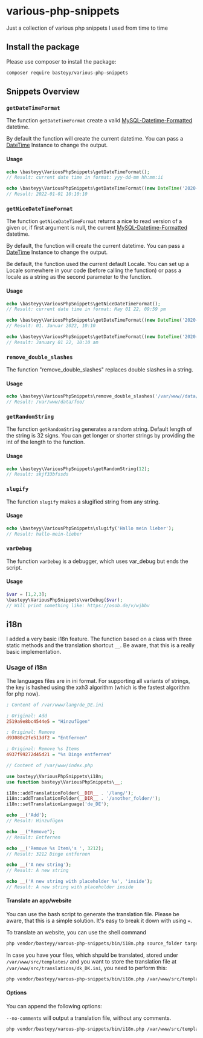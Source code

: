 # various-php-snippets

Just a collection of various php snippets I used from time to time

## Install the package

Please use composer to install the package:

```bash
composer require basteyy/various-php-snippets
```

## Snippets Overview

### `getDateTimeFormat`

The function `getDateTimeFormat` create a valid [MySQL-Datetime-Formatted](https://dev.mysql.com/doc/refman/8.0/en/datetime.html) datetime.

By default the function will create the current datetime. You can pass a [DateTime](https://www.php.net/manual/en/class.datetime) Instance to change the output.

#### Usage
```php
echo \basteyy\VariousPhpSnippets\getDateTimeFormat();
// Result: current date time in format: yyy-dd-mm hh:mm:ii

echo \basteyy\VariousPhpSnippets\getDateTimeFormat((new DateTime('2020-01-01 10:10:10'))->modify('+2 years'));
// Result: 2022-01-01 10:10:10
```

### `getNiceDateTimeFormat`

The function `getNiceDateTimeFormat` returns a nice to read version of a given or, if first argument is null, the current  [MySQL-Datetime-Formatted](https://dev.mysql.com/doc/refman/8.0/en/datetime.html) datetime.

By default, the function will create the current datetime. You can pass a [DateTime](https://www.php.net/manual/en/class.datetime) Instance to change the output.

Be default, the function used the current default Locale. You can set up a Locale somewhere in your code (before calling the function) or pass a locale as a string as the 
second parameter to the function. 

#### Usage
```php
echo \basteyy\VariousPhpSnippets\getNiceDateTimeFormat();
// Result: current date time in format: May 01 22, 09:59 pm 

echo \basteyy\VariousPhpSnippets\getDateTimeFormat((new DateTime('2020-01-01 10:10'))->modify('+2 years'), 'de');
// Result: 01. Januar 2022, 10:10

echo \basteyy\VariousPhpSnippets\getDateTimeFormat((new DateTime('2020-01-01 10:10'))->modify('+2 years'));
// Result: January 01 22, 10:10 am
```

### `remove_double_slashes`

The function "remove_double_slashes" replaces double slashes in a string.

#### Usage

```php
echo \basteyy\VariousPhpSnippets\remove_double_slashes('/var/www//data//foo//');
// Result: /var/www/data/foo/
```

### `getRandomString` 

The function `getRandomString` generates a random string. Default length of the string is 32 signs. You can get longer or shorter strings by providing the int of the length to 
the function.

#### Usage

```php
echo \basteyy\VariousPhpSnippets\getRandomString(12);
// Result: skjf33bfssds
```

### `slugify`

The function `slugify` makes a slugified string from any string.

#### Usage

```php
echo \basteyy\VariousPhpSnippets\slugify('Hallo mein lieber');
// Result: hallo-mein-lieber
```

### `varDebug`

The function `varDebug` is a debugger, which uses var_debug but ends the script.

#### Usage

```php
$var = [1,2,3];
\basteyy\VariousPhpSnippets\varDebug($var);
// Will print something like: https://osob.de/v/wjbbv
```

## i18n

I added a very basic i18n feature. The function based on a class with three static methods and the translation shortcut `__`. Be aware, that this is a really basic implementation.

### Usage of i18n

The languages files are in ini format. For supporting all variants of strings, the key is hashed using the xxh3 algorithm (which is the fastest algorithm for php now).

```ini
; Content of /var/www/lang/de_DE.ini

; Original: Add 
2519a9e8bc4544e5 = "Hinzufügen"

; Original: Remove
d93080c2fe513df2 = "Entfernen"

; Original: Remove %s Items
4937f99272d45d21 = "%s Dinge entfernen"
```

```php
// Content of /var/www/index.php

use basteyy\VariousPhpSnippets\i18n;
use function basteyy\VariousPhpSnippets\__;

i18n::addTranslationFolder(__DIR__ . '/lang/');
i18n::addTranslationFolder(__DIR__ . '/another_folder/');
i18n::setTranslationLanguage('de_DE');

echo __('Add');
// Result: Hinzufügen

echo __("Remove");
// Result: Entfernen

echo __('Remove %s Item\'s ', 3212);
// Result: 3212 Dinge entfernen

echo __('A new string');
// Result: A new string

echo __('A new string with placeholder %s', 'inside');
// Result: A new string with placeholder inside
```

#### Translate an app/website

You can use the bash script to generate the translation file. Please be aware, that this is a simple solution. It's easy to break it down with using `=`.

To translate an website, you can use the shell command

```bash
php vendor/basteyy/varous-php-snippets/bin/i18n.php source_folder target_file options --no-comments
```

In case you have your files, which shpuld be translated, stored under `/var/www/src/templates/` and you want to store the translation file at `/var/www/src/translations/dk_DK.ini`, you need to perform this:

```bash
php vendor/basteyy/varous-php-snippets/bin/i18n.php /var/www/src/templates/ /var/www/src/translations/dk_DK.ini
```

#### Options

You can append the following options:

`--no-comments` will output a translation file, without any comments. 


```bash
php vendor/basteyy/varous-php-snippets/bin/i18n.php /var/www/src/templates/ /var/www/src/translations/dk_DK.ini --no-comments
```

